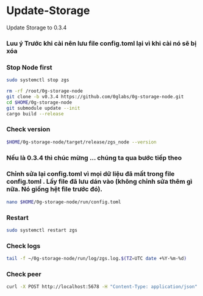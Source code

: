 # Update-Storage

Update Storage to 0.3.4
### Luu ý Trước khi cài nên lưu file config.toml lại vì khi cài nó sẽ bị xóa

### Stop Node first
```bash
sudo systemctl stop zgs
```

```bash
rm -rf /root/0g-storage-node
git clone -b v0.3.4 https://github.com/0glabs/0g-storage-node.git
cd $HOME/0g-storage-node
git submodule update --init
cargo build --release
```


### Check version

```bash
$HOME/0g-storage-node/target/release/zgs_node --version
```


### Nếu là  0.3.4 thì chúc mừng ... chúng ta qua bước tiếp theo 

### Chỉnh sửa lại config.toml vì mọi dữ liệu đã mất trong file config.toml    . Lấy file đã lưu dán vào  (không chỉnh sửa thêm gì nữa. Nó giống hệt file trước đó).

```bash
nano $HOME/0g-storage-node/run/config.toml
```


### Restart

```bash
sudo systemctl restart zgs
```

### Check logs

```bash
tail -f ~/0g-storage-node/run/log/zgs.log.$(TZ=UTC date +%Y-%m-%d)
```


### Check peer

```bash
curl -X POST http://localhost:5678 -H "Content-Type: application/json" -d '{"jsonrpc":"2.0","method":"zgs_getStatus","params":[],"id":1}'  | jq
```
 
